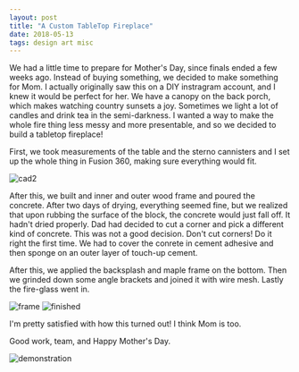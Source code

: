 ```yaml
---
layout: post
title: "A Custom TableTop Fireplace"
date: 2018-05-13
tags: design art misc
---
```

We had a little time to prepare for Mother's Day, since finals ended a few weeks ago. Instead of buying something, we decided to make something for Mom. I actually originally saw this on a DIY instragram account, and I knew it would be perfect for her. We have a canopy on the back porch, which makes watching country sunsets a joy. Sometimes we light a lot of candles and drink tea in the semi-darkness. I wanted a way to make the whole fire thing less messy and more presentable, and so we decided to build a tabletop fireplace!

First, we took measurements of the table and the sterno cannisters and I set up the whole thing in Fusion 360, making sure everything would fit.

![cad2]({{site.url}}/assets/images/posts/2018-05-13-fire/cad2.jpg)

After this, we built and inner and outer wood frame and poured the concrete. After two days of drying, everything seemed fine, but we realized that upon rubbing the surface of the block, the concrete would just fall off. It hadn't dried properly. Dad had decided to cut a corner and pick a different kind of concrete. This was not a good decision. Don't cut corners! Do it right the first time. We had to cover the conrete in cement adhesive and then sponge on an outer layer of touch-up cement.

After this, we applied the backsplash and maple frame on the bottom. Then we grinded down some angle brackets and joined it with wire mesh. Lastly the fire-glass went in.

![frame]({{site.url}}/assets/images/posts/2018-05-13-fire/frame.jpg)
![finished]({{site.url}}/assets/images/posts/2018-05-13-fire/finished.jpg)

I'm pretty satisfied with how this turned out! I think Mom is too.

Good work, team, and Happy Mother's Day.

![demonstration]({{site.url}}/assets/images/posts/2018-05-13-fire/demonstration.jpg)

